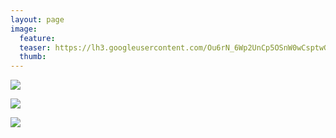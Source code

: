 ```yaml
---
layout: page
image:
  feature:
  teaser: https://lh3.googleusercontent.com/Ou6rN_6Wp2UnCp5OSnW0wCsptwGdn4zKjqq8moO11dY=w245
  thumb:
---
```


[![](https://lh3.googleusercontent.com/YBQhSt6Lu0aC1j9R3vNIPCx1j50CRR4OjgrTAqaftiY=w800)](https://lh3.googleusercontent.com/YBQhSt6Lu0aC1j9R3vNIPCx1j50CRR4OjgrTAqaftiY=s0)

[![](https://lh3.googleusercontent.com/wDnfn4-P2CBnZU48xl-yQYoDHNopSu9lBsXELCgvl_w=w800)](https://lh3.googleusercontent.com/wDnfn4-P2CBnZU48xl-yQYoDHNopSu9lBsXELCgvl_w=s0)

[![](https://lh3.googleusercontent.com/P1wzdMc9YfProW1uoRKIgCdq3TTCDeICpC4QESN_eAM=w800)](https://lh3.googleusercontent.com/P1wzdMc9YfProW1uoRKIgCdq3TTCDeICpC4QESN_eAM=s0)

